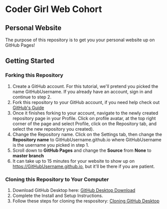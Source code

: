 # Coder Girl Web Cohort
## Personal Website

The purpose of this repository is to get you your personal website up on GitHub Pages!

## Getting Started

### Forking this Repository

1. Create a GitHub account. For this tutorial, we'll pretend you picked the name GitHubUsername. If you already have an account, sign in and continue to step 2.
2. Fork this repository to your GitHub account, if you need help check out [GitHub's Guide](https://guides.github.com/activities/forking/)
3. Once it finishes forking to your account, navigate to the newly created repository page in your Profile. Click on profile avatar, at the top right corner of the page and select Profile, click on the Repository tab, and select the new repository you created).
4. Change the Repository name. Click on the Settings tab, then change the **Repository name** to GitHubUsername.github.io where GitHubUsername is the username you picked in step 1.
4. Scroll down to **GitHub Pages** and change the **Source** from **None** to **master branch**
5. It can take up to 15 minutes for your website to show up on https://GitHubUsername.github.io, but it'll be there if you are patient.

### Cloning this Repository to Your Computer

1. Download GitHub Desktop here: [ GitHub Desktop Download ](https://desktop.github.com/)
2. Complete the Install and Setup Instructions.
3. Follow these steps for cloning the respository: [ Cloning GitHub Desktop ](https://help.github.com/desktop/guides/contributing/cloning-a-repository-from-github-desktop/)

